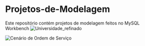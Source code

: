 # Projetos-de-Modelagem
Este repositório contém projetos de modelagem feitos no MySQL Workbench
![Universidade_refinado](https://user-images.githubusercontent.com/117105019/200197028-6cea9d04-0df9-4b8d-ae57-626a31b117f7.png)


![Cenário de Ordem de Serviço](https://user-images.githubusercontent.com/117105019/200197112-0a8e420f-ec66-4073-a25d-c0eb92b43710.png)
